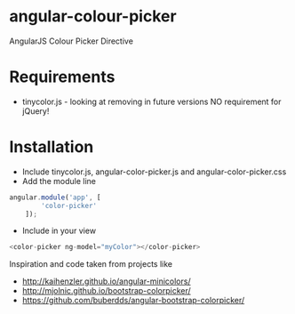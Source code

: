 angular-colour-picker
=====================

AngularJS Colour Picker Directive

Requirements
=====
* tinycolor.js - looking at removing in future versions
NO requirement for jQuery!

Installation
=====
* Include tinycolor.js, angular-color-picker.js and angular-color-picker.css
* Add the module line
```javascript
angular.module('app', [
        'color-picker'
    ]);
```
* Include in your view
```javascript
<color-picker ng-model="myColor"></color-picker>
```


Inspiration and code taken from projects like
* http://kaihenzler.github.io/angular-minicolors/
* http://mjolnic.github.io/bootstrap-colorpicker/
* https://github.com/buberdds/angular-bootstrap-colorpicker/
